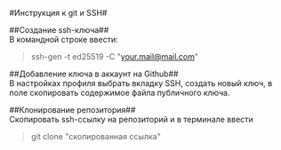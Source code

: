 #Инструкция к git и SSH#  

##Создание ssh-ключа##  
В командной строке ввести:  
>ssh-gen -t ed25519 -C "your.mail@mail.com"  

##Добавление ключа в аккаунт на Github##  
В настройках профиля выбрать вкладку SSH, создать новый ключ, в поле скопировать содержимое файла публичного ключа.  

##Клонирование репозитория##  
Скопировать ssh-ссылку на репозиторий и в терминале ввести  
>git clone "скопированная ссылка"
